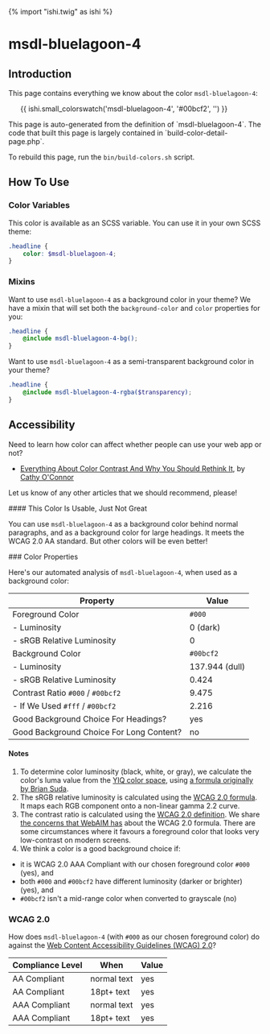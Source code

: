 {% import "ishi.twig" as ishi %}
# msdl-bluelagoon-4

## Introduction

This page contains everything we know about the color `msdl-bluelagoon-4`:

<div class="grid">
    <div class="cell">
        <div class="swatch">
            <ul>
                {{ ishi.small_colorswatch('msdl-bluelagoon-4', '#00bcf2', '') }}
            </ul>
        </div>
    </div>
</div>

<div class="callout callout--info" markdown="1">
This page is auto-generated from the definition of `msdl-bluelagoon-4`. The code that built this page is largely contained in `build-color-detail-page.php`.

To rebuild this page, run the `bin/build-colors.sh` script.
</div>

## How To Use

### Color Variables

This color is available as an SCSS variable. You can use it in your own SCSS theme:

```scss
.headline {
    color: $msdl-bluelagoon-4;
}
```

### Mixins

Want to use `msdl-bluelagoon-4` as a background color in your theme? We have a mixin that will set both the `background-color` and `color` properties for you:

```scss
.headline {
    @include msdl-bluelagoon-4-bg();
}
```

Want to use `msdl-bluelagoon-4` as a semi-transparent background color in your theme?

```scss
.headline {
    @include msdl-bluelagoon-4-rgba($transparency);
}
```

## Accessibility

Need to learn how color can affect whether people can use your web app or not?

* [Everything About Color Contrast And Why You Should Rethink It](https://www.smashingmagazine.com/2014/10/color-contrast-tips-and-tools-for-accessibility/), by [Cathy O'Connor](http://www.twitter.com/cagocon)

Let us know of any other articles that we should recommend, please!
<div class="callout callout--warning" markdown="1">
#### This Color Is Usable, Just Not Great

You can use `msdl-bluelagoon-4` as a background color behind normal paragraphs, and as a background color for large headings. It meets the WCAG 2.0 AA standard. But other colors will be even better!
</div>
### Color Properties

Here's our automated analysis of `msdl-bluelagoon-4`, when used as a background color:

Property | Value
---------|------
Foreground Color | `#000`
- Luminosity | 0 (dark)
- sRGB Relative Luminosity | 0
Background Color | `#00bcf2`
- Luminosity | 137.944 (dull)
- sRGB Relative Luminosity | 0.424
Contrast Ratio `#000` / `#00bcf2` | 9.475
- If We Used `#fff` / `#00bcf2` | 2.216
Good Background Choice For Headings? | yes
Good Background Choice For Long Content? | no

#### Notes

1. To determine color luminosity (black, white, or gray), we calculate the color's luma value from the [YIQ color space](https://en.wikipedia.org/wiki/YIQ), using [a formula originally by Brian Suda](https://24ways.org/2010/calculating-color-contrast/).
1. The sRGB relative luminosity is calculated using the [WCAG 2.0 formula](https://www.w3.org/TR/WCAG20/#relativeluminancedef). It maps each RGB component onto a non-linear gamma 2.2 curve.
1. The contrast ratio is calculated using the [WCAG 2.0 definition](https://www.w3.org/TR/2008/REC-WCAG20-20081211/#contrast-ratiodef). We share [the concerns that WebAIM has](http://webaim.org/blog/wcag-2-1-feedback/) about the WCAG 2.0 formula. There are some circumstances where it favours a foreground color that looks very low-contrast on modern screens.
1. We think a color is a good background choice if:
  - it is WCAG 2.0 AAA Compliant with our chosen foreground color `#000` (yes), and
  - both `#000` and `#00bcf2` have different luminosity (darker or brighter) (yes), and
  - `#00bcf2` isn't a mid-range color when converted to grayscale (no)

### WCAG 2.0

How does `msdl-bluelagoon-4` (with `#000` as our chosen foreground color) do against the [Web Content Accessibility Guidelines (WCAG) 2.0](https://www.w3.org/TR/WCAG20/)?

Compliance Level | When | Value
-----------------|------|------
AA Compliant | normal text | yes
AA Compliant | 18pt+ text | yes
AAA Compliant | normal text | yes
AAA Compliant | 18pt+ text | yes
